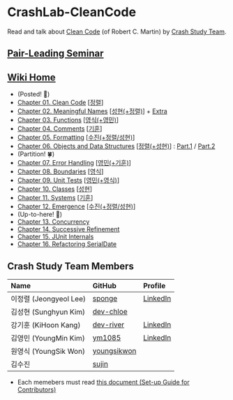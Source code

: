 # CrashLab-CleanCode

Read and talk about [Clean Code](https://enos.itcollege.ee/~jpoial/oop/naited/Clean%20Code.pdf) (of Robert C. Martin) by [Crash Study Team](#crash-study-team-members).

## [Pair-Leading Seminar](https://github.com/SPONGE-JL/CrashLab-CleanCode/projects/1)

## [Wiki Home](https://github.com/SPONGE-JL/CrashLab-CleanCode/wiki#welcome-crashlab-cleancode-wiki)

- (Posted! 🌳)
- [Chapter 01. Clean Code](https://github.com/SPONGE-JL/CrashLab-CleanCode/wiki/Chapter-01.-Clean-Code) [[정렬](https://github.com/SPONGE-JL/CrashLab-CleanCode/projects/1#card-64313016)]
- [Chapter 02. Meaningful Names](https://github.com/SPONGE-JL/CrashLab-CleanCode/wiki/Chapter-02.-Meaningful-Names) [[성현(+정렬)](https://github.com/SPONGE-JL/CrashLab-CleanCode/projects/1#card-64313130)] + [Extra](https://github.com/SPONGE-JL/CrashLab-CleanCode/wiki/Chapter-02.-Meaningful-Names-Extra)
- [Chapter 03. Functions](https://github.com/SPONGE-JL/CrashLab-CleanCode/wiki/Chapter-03.-Meaningful-Names) [[영식(+영민)](https://github.com/SPONGE-JL/CrashLab-CleanCode/projects/1#card-64313140)]
- [Chapter 04. Comments](https://github.com/SPONGE-JL/CrashLab-CleanCode/wiki/Chapter-04.-Comments) [[기훈](https://github.com/SPONGE-JL/CrashLab-CleanCode/projects/1#card-64313230)]
- [Chapter 05. Formatting](https://github.com/SPONGE-JL/CrashLab-CleanCode/wiki/Chapter-05.-Formatting) [[수진(+정렬/성현)](https://github.com/SPONGE-JL/CrashLab-CleanCode/projects/1#card-64313220)]
- [Chapter 06. Objects and Data Structures](https://github.com/SPONGE-JL/CrashLab-CleanCode/wiki/Chapter-06.-Objects-and-Data-Structures) [[정렬(+성현)](https://github.com/SPONGE-JL/CrashLab-CleanCode/projects/1#card-64313213)] : [Part.1](https://github.com/SPONGE-JL/CrashLab-CleanCode/wiki/Chapter-06.-Objects-and-Data-Structures-Part.1) / [Part.2](https://github.com/SPONGE-JL/CrashLab-CleanCode/wiki/Chapter-06.-Objects-and-Data-Structures-Part.2)
- (Partition! 🍀)
- [Chapter 07. Error Handling](https://github.com/SPONGE-JL/CrashLab-CleanCode/wiki/Chapter-07.-Error-Handling) [[영민(+기훈)](https://github.com/SPONGE-JL/CrashLab-CleanCode/projects/1#card-64313194)]
- [Chapter 08. Boundaries](https://github.com/SPONGE-JL/CrashLab-CleanCode/wiki/Chapter-08.-Boundaries) [[영식](https://github.com/SPONGE-JL/CrashLab-CleanCode/projects/1#card-64313184)]
- [Chapter 09. Unit Tests](https://github.com/SPONGE-JL/CrashLab-CleanCode/wiki/Chapter-09.-Unit-Tests) [[영민(+영식)](https://github.com/SPONGE-JL/CrashLab-CleanCode/projects/1#card-64313174)]
- [Chapter 10. Classes](https://github.com/SPONGE-JL/CrashLab-CleanCode/wiki/Chapter-10.-Classes) [[성현](https://github.com/SPONGE-JL/CrashLab-CleanCode/projects/1#card-64313168)]
- [Chapter 11. Systems](https://github.com/SPONGE-JL/CrashLab-CleanCode/wiki/Chapter-11.-Systems) [[기훈](https://github.com/SPONGE-JL/CrashLab-CleanCode/projects/1#card-64313163)]
- [Chapter 12. Emergence](https://github.com/SPONGE-JL/CrashLab-CleanCode/wiki/Chapter-12.-Emergence) [[수진(+정렬/성현)](https://github.com/SPONGE-JL/CrashLab-CleanCode/projects/1#card-64313154)]
- (Up-to-here! 🚀)
- [Chapter 13. Concurrency](https://github.com/SPONGE-JL/CrashLab-CleanCode/wiki/Chapter-13.-Concurrency)
- [Chapter 14. Successive Refinement](https://github.com/SPONGE-JL/CrashLab-CleanCode/wiki/Chapter-14.-Successive-Refinement)
- [Chapter 15. JUnit Internals](https://github.com/SPONGE-JL/CrashLab-CleanCode/wiki/Chapter-15.-JUnit-Internals)
- [Chapter 16. Refactoring SerialDate](https://github.com/SPONGE-JL/CrashLab-CleanCode/wiki/Chapter-16.-Refactoring-SerialDate)

## Crash Study Team Members

| **Name**               | **GitHub**                                    | **Profile**                                                     |
| :--------------------- | :-------------------------------------------- | :-------------------------------------------------------------- |
| 이정렬 (Jeongyeol Lee) | [sponge](https://github.com/SPONGE-JL)        | [LinkedIn](https://www.linkedin.com/in/sponge-jl/)              |
| 김성현 (Sunghyun Kim)  | [dev-chloe](https://github.com/dev-chloe)     |                                                                 |
| 강기훈 (KiHoon Kang)   | [dev-river](https://github.com/dev-river)     | [LinkedIn](https://www.linkedin.com/in/dev-river/)              |
| 김영민 (YoungMin Kim)  | [ym1085](https://github.com/ym1085)           | [LinkedIn](https://www.linkedin.com/in/youngmin-kim-1a245019a/) |
| 원영식 (YoungSik Won)  | [youngsikwon](https://github.com/youngsikwon) |                                                                 |
| 김수진                 | [sujin](https://github.com/suurang)           |                                                                 |

- Each memebers must read [this document (Set-up Guide for Contributors)](./README-SETUP.md#set-up-guide-for-contributors)
